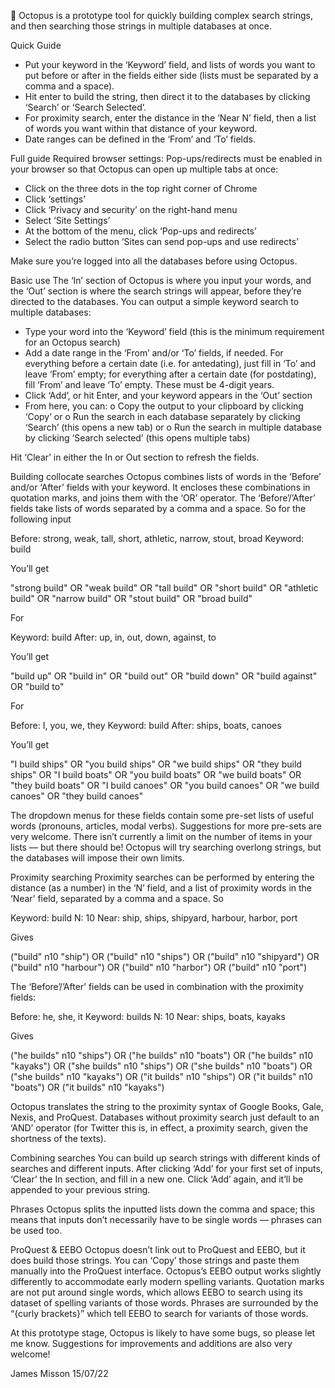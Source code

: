 🐙
Octopus is a prototype tool for quickly building complex search strings, and then searching those strings in multiple databases at once.

Quick Guide
  -	Put your keyword in the ‘Keyword’ field, and lists of words you want to put before or after in the fields either side (lists must be separated by a comma and a space).
  -	Hit enter to build the string, then direct it to the databases by clicking ‘Search’ or ‘Search Selected’.
  -	For proximity search, enter the distance in the ‘Near N’ field, then a list of words you want within that distance of your keyword.
  -	Date ranges can be defined in the ‘From’ and ‘To’ fields.


Full guide
Required browser settings: Pop-ups/redirects must be enabled in your browser so that Octopus can open up multiple tabs at once:

  -	Click on the three dots in the top right corner of Chrome
  -	Click ‘settings’
  -	Click ‘Privacy and security’ on the right-hand menu
  -	Select ‘Site Settings’
  -	At the bottom of the menu, click ‘Pop-ups and redirects’
  -	Select the radio button ‘Sites can send pop-ups and use redirects’

Make sure you’re logged into all the databases before using Octopus.

Basic use
The ‘In’ section of Octopus is where you input your words, and the ‘Out’ section is where the search strings will appear, before they’re directed to the databases. You can output a simple keyword search to multiple databases:
  -	Type your word into the ‘Keyword’ field (this is the minimum requirement for an Octopus search)
  -	Add a date range in the ‘From’ and/or ‘To’ fields, if needed. For everything before a certain date (i.e. for antedating), just fill in ‘To’ and leave ‘From’ empty; for everything after a certain date (for postdating), fill ‘From’ and leave ‘To’ empty. These must be 4-digit years.
  -	Click ‘Add’, or hit Enter, and your keyword appears in the ‘Out’ section
  -	From here, you can:
    o	Copy the output to your clipboard by clicking ‘Copy’
    or
    o	Run the search in each database separately by clicking ‘Search’ (this opens a new tab)
    or
    o	Run the search in multiple database by clicking ‘Search selected’ (this opens multiple tabs)
    
Hit ‘Clear’ in either the In or Out section to refresh the fields.

Building collocate searches
Octopus combines lists of words in the ‘Before’ and/or ‘After’ fields with your keyword. It encloses these combinations in quotation marks, and joins them with the ‘OR’ operator. The ‘Before’/’After’ fields take lists of words separated by a comma and a space. So for the following input

  Before: strong, weak, tall, short, athletic, narrow, stout, broad
  Keyword: build

You’ll get

  "strong build" OR "weak build" OR "tall build" OR "short build" OR "athletic build" OR "narrow build" OR "stout build" OR "broad build"
  
For

  Keyword: build
  After: up, in, out, down, against, to
  
You’ll get 

  "build up" OR "build in" OR "build out" OR "build down" OR "build against" OR "build to"
  
For 

  Before: I, you, we, they
  Keyword: build
  After: ships, boats, canoes
  
You’ll get

  "I build ships" OR "you build ships" OR "we build ships" OR "they build ships" OR "I build boats" OR "you build boats" OR "we build boats" OR "they build boats" OR "I build canoes" OR "you build canoes" OR "we build canoes" OR "they build canoes"

The dropdown menus for these fields contain some pre-set lists of useful words (pronouns, articles, modal verbs). Suggestions for more pre-sets are very welcome.
There isn’t currently a limit on the number of items in your lists — but there should be! Octopus will try searching overlong strings, but the databases will impose their own limits. 

Proximity searching
Proximity searches can be performed by entering the distance (as a number) in the ‘N’ field, and a list of proximity words in the ‘Near’  field, separated by a comma and a space. So

  Keyword: build
  N: 10
  Near: ship, ships, shipyard, harbour, harbor, port

Gives

  ("build" n10 "ship") OR ("build" n10 "ships") OR ("build" n10 "shipyard") OR ("build" n10 "harbour") OR ("build" n10 "harbor") OR ("build" n10 "port")

The ‘Before’/’After’ fields can be used in combination with the proximity fields:

  Before: he, she, it
  Keyword: builds
  N: 10
  Near: ships, boats, kayaks

Gives

  ("he builds" n10 "ships") OR ("he builds" n10 "boats") OR ("he builds" n10 "kayaks") OR ("she builds" n10 "ships") OR ("she builds" n10 "boats") OR ("she builds" n10 "kayaks") OR ("it builds" n10 "ships") OR ("it builds" n10 "boats") OR ("it builds" n10 "kayaks")
  
Octopus translates the string to the proximity syntax of Google Books, Gale, Nexis, and ProQuest. Databases without proximity search just default to an ‘AND’ operator (for Twitter this is, in effect, a proximity search, given the shortness of the texts).

Combining searches
You can build up search strings with different kinds of searches and different inputs. After clicking ‘Add’ for your first set of inputs, ‘Clear’ the In section, and fill in a new one. Click ‘Add’ again, and it’ll be appended to your previous string.

Phrases
Octopus splits the inputted lists down the comma and space; this means that inputs don’t necessarily have to be single words — phrases can be used too.

ProQuest & EEBO
Octopus doesn’t link out to ProQuest and EEBO, but it does build those strings. You can ‘Copy’ those strings and paste them manually into the ProQuest interface.
Octopus’s EEBO output works slightly differently to accommodate early modern spelling variants. Quotation marks are not put around single words, which allows EEBO to search using its dataset of spelling variants of those words. Phrases are surrounded by the “{curly brackets}” which tell EEBO to search for variants of those words.

At this prototype stage, Octopus is likely to have some bugs, so please let me know. Suggestions for improvements and additions are also very welcome!

James Misson
15/07/22


